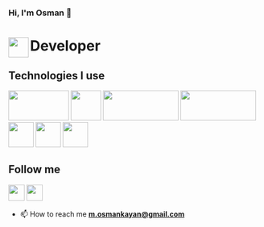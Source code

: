 ### Hi, I'm Osman :wave:

# Developer <img src="https://upload.wikimedia.org/wikipedia/commons/thumb/7/7d/Microsoft_.NET_logo.svg/220px-Microsoft_.NET_logo.svg.png" width="40" height="40" align="left">


## Technologies I use
<img src="https://miro.medium.com/max/597/1*7PoIkU7tSWvq-cCooWAZSw.png"
 width="120" height="60">
<img src="https://pbs.twimg.com/profile_images/1390448160934305793/ohii8Hxq_400x400.png"
 width="60" height="60">
<img src="https://www.ryadel.com/wp-content/uploads/2021/10/net-maui-logo.png" width="150" height="60">
<img src="https://camo.githubusercontent.com/0537a0d57adbc4d19967ad3a1f43560abe6cf3056cdf25e4ecb491f001e1f7c9/68747470733a2f2f692e737461636b2e696d6775722e636f6d2f6f5747726d2e6a7067" width="150" height="60">
<img src="https://camo.githubusercontent.com/6411d2e0087c415b76c371d24cb169dc5007f76bfcf298a8ed994188421bebb8/68747470733a2f2f692e737461636b2e696d6775722e636f6d2f6c706139542e706e67" width="50" height="50">
<img src="https://camo.githubusercontent.com/e965ecfbd24a55dfbefbae5577a586bc96e3885dac4877b8aaa0238185f86824/68747470733a2f2f692e737461636b2e696d6775722e636f6d2f49496f33312e706e67" width="50" height="50">
<img src="https://upload.wikimedia.org/wikipedia/commons/thumb/0/02/Mldotnet.svg/1200px-Mldotnet.svg.png" width="50" height="50">
## Follow me
[<img height="32" width="32" src="https://cdn.jsdelivr.net/npm/simple-icons@v8/icons/linkedin.svg" />][linkedin]
[<img height="32" width="32" src="https://cdn.jsdelivr.net/npm/simple-icons@v8/icons/github.svg" />][github]


[linkedin]: https://www.linkedin.com/in/osman-kayan-29b572236/
[github]: https://github.com/osmankayan?tab=repositories
- 📫 How to reach me **m.osmankayan@gmail.com**






